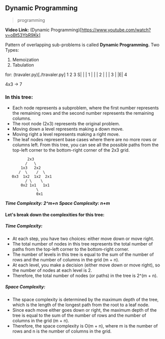 ## Dynamic Programming
> programming

**Video Link:** (Dynamic Programming)[https://www.youtube.com/watch?v=oBt53YbR9Kk]

Pattern of overlapping sub-problems is called **Dynamic Programming.**
Two Types:
1. Memoization
2. Tabulation

for: (travaler.py)[./travaler.py]
1 2 3
S| | | 1
 | | | 2
 | | | 3
 | |E| 4

 4x3 -> 7

### In this tree:
- Each node represents a subproblem, where the first number represents the remaining rows and the second number represents the remaining columns.
- The root node (2x3) represents the original problem.
- Moving down a level represents making a down move.
- Moving right a level represents making a right move.
- The leaf nodes represent base cases where there are no more rows or columns left.
From this tree, you can see all the possible paths from the top-left corner to the bottom-right corner of the 2x3 grid.

```text
          2x3
         /   \
       1x3   2x2
      /  \    /  \
   0x3  1x2  1x2  2x1
         / \    \
       0x2 1x1   1x1
              \
              0x1

```

***Time Complexity: 2^m+n***
***Space Complexity: n+m***

#### Let's break down the complexities for this tree:
##### Time Complexity:
- At each step, you have two choices: either move down or move right.
- The total number of nodes in this tree represents the total number of paths from the top-left corner to the bottom-right corner.
- The number of levels in this tree is equal to the sum of the number of rows and the number of columns in the grid (m + n).
- At each level, you make a decision (either move down or move right), so the number of nodes at each level is 2.
- Therefore, the total number of nodes (or paths) in the tree is 2^(m + n).

##### Space Complexity:
- The space complexity is determined by the maximum depth of the tree, which is the length of the longest path from the root to a leaf node.
- Since each move either goes down or right, the maximum depth of the tree is equal to the sum of the number of rows and the number of columns in the grid (m + n).
- Therefore, the space complexity is O(m + n), where m is the number of rows and n is the number of columns in the grid.

